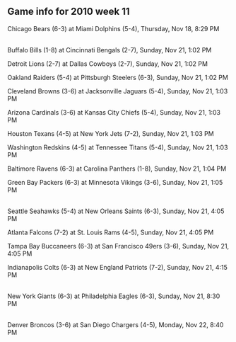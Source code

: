 ## Game info for 2010 week 11
Chicago Bears (6-3) at Miami Dolphins (5-4), Thursday, Nov 18, 8:29 PM

<br/>Buffalo Bills (1-8) at Cincinnati Bengals (2-7), Sunday, Nov 21, 1:02 PM

Detroit Lions (2-7) at Dallas Cowboys (2-7), Sunday, Nov 21, 1:02 PM

Oakland Raiders (5-4) at Pittsburgh Steelers (6-3), Sunday, Nov 21, 1:02 PM

Cleveland Browns (3-6) at Jacksonville Jaguars (5-4), Sunday, Nov 21, 1:03 PM

Arizona Cardinals (3-6) at Kansas City Chiefs (5-4), Sunday, Nov 21, 1:03 PM

Houston Texans (4-5) at New York Jets (7-2), Sunday, Nov 21, 1:03 PM

Washington Redskins (4-5) at Tennessee Titans (5-4), Sunday, Nov 21, 1:03 PM

Baltimore Ravens (6-3) at Carolina Panthers (1-8), Sunday, Nov 21, 1:04 PM

Green Bay Packers (6-3) at Minnesota Vikings (3-6), Sunday, Nov 21, 1:05 PM

<br/>Seattle Seahawks (5-4) at New Orleans Saints (6-3), Sunday, Nov 21, 4:05 PM

Atlanta Falcons (7-2) at St. Louis Rams (4-5), Sunday, Nov 21, 4:05 PM

Tampa Bay Buccaneers (6-3) at San Francisco 49ers (3-6), Sunday, Nov 21, 4:05 PM

Indianapolis Colts (6-3) at New England Patriots (7-2), Sunday, Nov 21, 4:15 PM

<br/>New York Giants (6-3) at Philadelphia Eagles (6-3), Sunday, Nov 21, 8:30 PM

<br/>Denver Broncos (3-6) at San Diego Chargers (4-5), Monday, Nov 22, 8:40 PM

